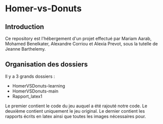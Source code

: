 # Homer-vs-Donuts
## Introduction
Ce repository est l'hébergement d'un projet effectué par Mariam Aarab, Mohamed Benelkater, Alexandre Corriou et Alexia Prevot, sous la tutelle de Jeanne Barthelemy.

## Organisation des dossiers
Il y a 3 grands dossiers :
* HomerVSDonuts-learning
* HomerVSDonuts-main
* Rapport_latex1

Le premier contient le code du jeu auquel a été rajouté notre code.
Le deuxième contient uniquement le jeu original.
Le dernier contient les rapports écrits en latex ainsi que toutes les images nécessaires pour.
